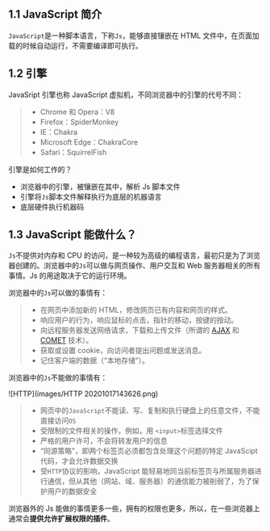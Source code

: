 ## 1.1 JavaScript 简介

`JavaScript`是一种脚本语言，下称`Js`，能够直接镶嵌在 HTML 文件中，在页面加载的时候自动运行，不需要编译即可执行。

##  1.2 引擎

JavaSript 引擎也称 JavaScript 虚拟机，不同浏览器中的引擎的代号不同：

> - Chrome 和 Opera：V8
> - Firefox：SpiderMonkey
> - IE：Chakra
> - Microsoft Edge：ChakraCore
> - Safari：SquirrelFish

引擎是如何工作的？

- 浏览器中的引擎，被镶嵌在其中，解析 Js 脚本文件
- 引擎将`Js`脚本文件解释执行为底层的机器语言
- 底层硬件执行机器码

## 1.3 JavaScript 能做什么？

`Js`不提供对内存和 CPU 的访问，是一种较为高级的编程语言，最初只是为了浏览器创建的。浏览器中的`Js`可以做与网页操作、用户交互和 Web 服务器相关的所有事情。Js 的用途取决于它的运行环境。

浏览器中的`Js`可以做的事情有：

> - 在网页中添加新的 HTML，修改网页已有内容和网页的样式。
> - 响应用户的行为，响应鼠标的点击，指针的移动，按键的按动。
> - 向远程服务器发送网络请求，下载和上传文件（所谓的 [AJAX](https://en.wikipedia.org/wiki/Ajax_(programming)) 和 [COMET](https://en.wikipedia.org/wiki/Comet_(programming)) 技术）。
> - 获取或设置 cookie，向访问者提出问题或发送消息。
> - 记住客户端的数据（“本地存储”）。

浏览器中的`Js`不能做的事情有：

![HTTP](images/HTTP 20201017143626.png)

>- 网页中的`JavaScript`不能读、写、复制和执行硬盘上的任意文件，不能直接访问`OS`
>- 受限制的文件相关的操作，例如，用 `<input>`标签选择文件
>- 严格的用户许可，不会将转发用户的信息
>- “同源策略”，即两个标签页必须都包含处理这个问题的特定 JavaScipt 代码，才会允许数据交换
>- 受`HTTP`协议的影响，JavaScript 能轻易地同当前标签页与所属服务器进行通信，但从其他（网站、域、服务器）的通信能力被削弱了，为了保护用户的数据安全

浏览器外的 Js 能做的事情更多一些，拥有的权限也更多，所以，在一些浏览器上通常会**提供允许扩展权限的插件**。
